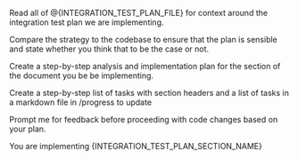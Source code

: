 Read all of  @{INTEGRATION_TEST_PLAN_FILE} for context around the integration test plan we are implementing.

Compare the strategy to the codebase to ensure that the plan is sensible and state whether you think that to be the case or not.

Create a step-by-step analysis and implementation plan for the section of the document you be be implementing. 

Create a step-by-step list of tasks with section headers and a list of tasks in a markdown file in /progress to update 

Prompt me for feedback before proceeding with code changes based on your plan.

You are implementing {INTEGRATION_TEST_PLAN_SECTION_NAME}